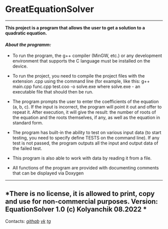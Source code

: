 # __GreatEquationSolver__
---
**This project is a program that allows the user to get a solution to a quadratic equation.**

#### ***About the programm:***
+ To run the program, the g++ compiler (MinGW, etc.) or any development environment
that supports the C language must be installed on the device. 

-  To run the project, you need to compile the project files with the extension .cpp
using the command line (for example, like this: g++ main.cpp func.cpp test.coo -o solve.exe where solve.exe - an executable file that should then be run.

-  The program prompts the user to enter the coefficients of the equation (a, b, c). If the input is incorrect, the program
will point it out and offer to repeat it. After execution, it will give the result: the number of roots of the equation and
the roots themselves, if any, as well as the equation in standard form.

-  The program has built-in the ability to test on various input data (to start testing, you need to specify define TESTS on the command line). If any test is not passed, the program outputs all the input and output data of the failed test.

-  This program is also able to work with data by reading it from a file.

-  All functions of the program are provided with documenting comments that can be displayed via Doxygen


---
*There is no license, it is allowed to print, copy and use for non-commercial purposes.
Version: EquationSolver 1.0 
(c) Kolyanchik 08.2022 *
---
Contacts:  [*githab*](https://github.com/lyublyusvoyumandarinku) [*vk*](https://vk.com/oncoming_lane)  [*tg*](https://t.me/ya_kolyanchik)

